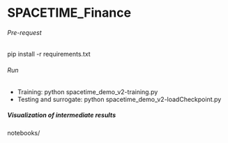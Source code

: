 # SPACETIME_Finance

###### Pre-request
pip install -r requirements.txt


###### Run
- Training: python spacetime_demo_v2-training.py
- Testing and surrogate: python spacetime_demo_v2-loadCheckpoint.py

##### Visualization of intermediate results
notebooks/